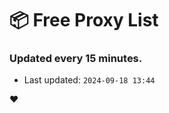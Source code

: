 # :package: Free Proxy List
### Updated every 15 minutes.

- Last updated: `2024-09-18 13:44`

:heart:
